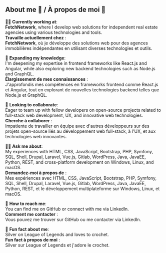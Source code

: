 ## About me 👋 / À propos de moi 👋

👩‍💻 **Currently working at**:  
**FetchNetwork**, where I develop web solutions for independent real estate agencies using various technologies and tools.  
**Travaille actuellement chez** :  
**FetchNetwork**, où je développe des solutions web pour des agences immobilières indépendantes en utilisant diverses technologies et outils.

🌱 **Expanding my knowledge**:  
I'm deepening my expertise in frontend frameworks like React.js and Angular, while also exploring new backend technologies such as Node.js and GraphQL.  
**Élargissement de mes connaissances** :  
J'approfondis mes compétences en frameworks frontend comme React.js et Angular, tout en explorant de nouvelles technologies backend telles que Node.js et GraphQL.

🤝 **Looking to collaborate**:  
Eager to team up with fellow developers on open-source projects related to full-stack web development, UX, and innovative web technologies.  
**Cherche à collaborer** :  
Impatiente de travailler en équipe avec d'autres développeurs sur des projets open-source liés au développement web full-stack, à l'UX, et aux technologies web innovantes.

🙋‍♀️ **Ask me about**:  
My experiences with HTML, CSS, JavaScript, Bootstrap, PHP, Symfony, SQL, Shell, Drupal, Laravel, Vue.js, Gitlab, WordPress, Java, JavaEE, Python, REST, and cross-platform development on Windows, Linux, and macOS.  
**Demandez-moi à propos de** :  
Mes expériences avec HTML, CSS, JavaScript, Bootstrap, PHP, Symfony, SQL, Shell, Drupal, Laravel, Vue.js, Gitlab, WordPress, Java, JavaEE, Python, REST, et le développement multiplateforme sur Windows, Linux, et macOS.

💬 **How to reach me**:  
You can find me on GitHub or connect with me via LinkedIn.  
**Comment me contacter** :  
Vous pouvez me trouver sur GitHub ou me contacter via LinkedIn.

💃 **Fun fact about me**:  
Silver on League of Legends and loves to crochet.  
**Fun fact à propos de moi** :  
Silver sur League of Legends et j'adore le crochet.

